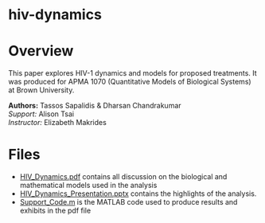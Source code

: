 # hiv-dynamics
# Overview
This paper explores HIV-1 dynamics and models for proposed treatments. It was produced for APMA 1070 (Quantitative Models of Biological Systems) at Brown University.  

**Authors:** Tassos Sapalidis & Dharsan Chandrakumar  
*Support:* Alison Tsai  
*Instructor:* Elizabeth Makrides

# Files
* [HIV_Dynamics.pdf](HIV_Dynamics.pdf) contains all discussion on the biological and mathematical models used in the analysis
* [HIV_Dynamics_Presentation.pptx](HIV_Dynamics_Presentation.pptx) contains the highlights of the analysis.
* [Support_Code.m](Support_Code.m) is the MATLAB code used to produce results and exhibits in the pdf file
